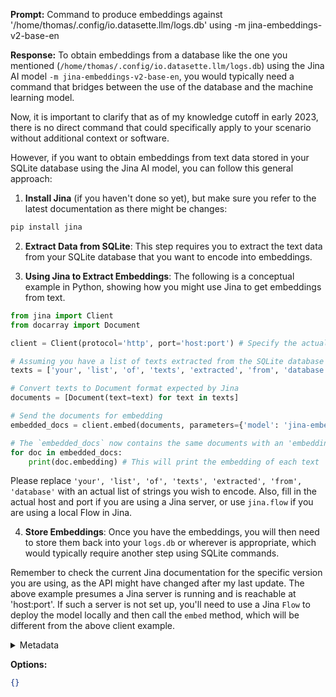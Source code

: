 **Prompt:**
Command to produce embeddings against '/home/thomas/.config/io.datasette.llm/logs.db' using -m jina-embeddings-v2-base-en

**Response:**
To obtain embeddings from a database like the one you mentioned (`/home/thomas/.config/io.datasette.llm/logs.db`) using the Jina AI model `-m jina-embeddings-v2-base-en`, you would typically need a command that bridges between the use of the database and the machine learning model.

Now, it is important to clarify that as of my knowledge cutoff in early 2023, there is no direct command that could specifically apply to your scenario without additional context or software.

However, if you want to obtain embeddings from text data stored in your SQLite database using the Jina AI model, you can follow this general approach:

1. **Install Jina** (if you haven't done so yet), but make sure you refer to the latest documentation as there might be changes:
```bash
pip install jina
```

2. **Extract Data from SQLite**: This step requires you to extract the text data from your SQLite database that you want to encode into embeddings.

3. **Using Jina to Extract Embeddings**: The following is a conceptual example in Python, showing how you might use Jina to get embeddings from text.

```python
from jina import Client
from docarray import Document

client = Client(protocol='http', port='host:port') # Specify the actual host and port if you are using a Jina server

# Assuming you have a list of texts extracted from the SQLite database
texts = ['your', 'list', 'of', 'texts', 'extracted', 'from', 'database']

# Convert texts to Document format expected by Jina
documents = [Document(text=text) for text in texts]

# Send the documents for embedding
embedded_docs = client.embed(documents, parameters={'model': 'jina-embeddings-v2-base-en'})

# The `embedded_docs` now contains the same documents with an 'embedding' field now filled
for doc in embedded_docs:
    print(doc.embedding) # This will print the embedding of each text
```

Please replace `'your', 'list', 'of', 'texts', 'extracted', 'from', 'database'` with an actual list of strings you wish to encode. Also, fill in the actual host and port if you are using a Jina server, or use `jina.flow` if you are using a local Flow in Jina.

4. **Store Embeddings**: Once you have the embeddings, you will then need to store them back into your `logs.db` or wherever is appropriate, which would typically require another step using SQLite commands.

Remember to check the current Jina documentation for the specific version you are using, as the API might have changed after my last update. The above example presumes a Jina server is running and is reachable at 'host:port'. If such a server is not set up, you'll need to use a Jina `Flow` to deploy the model locally and then call the `embed` method, which will be different from the above client example.

<details><summary>Metadata</summary>

- Duration: 12375 ms
- Datetime: 2023-11-07T17:23:46.640640
- Model: gpt-4-1106-preview

</details>

**Options:**
```json
{}
```


